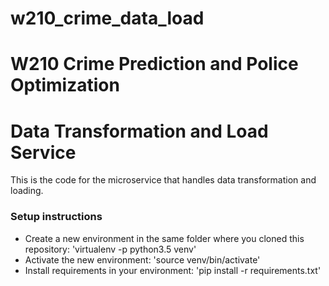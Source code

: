 # w210_crime_data_load
# W210 Crime Prediction and Police Optimization
# Data Transformation and Load Service

This is the code for the microservice that handles data transformation and loading.

### Setup instructions
- Create a new environment in the same folder where you cloned this repository: 'virtualenv -p python3.5 venv'
- Activate the new environment: 'source venv/bin/activate'
- Install requirements in your environment: 'pip install -r requirements.txt'
